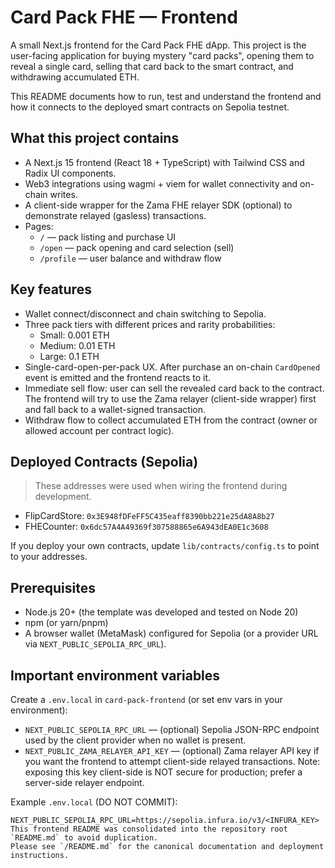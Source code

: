 # Card Pack FHE — Frontend

A small Next.js frontend for the Card Pack FHE dApp. This project is the user-facing application for buying mystery "card packs", opening them to reveal a single card, selling that card back to the smart contract, and withdrawing accumulated ETH.

This README documents how to run, test and understand the frontend and how it connects to the deployed smart contracts on Sepolia testnet.

## What this project contains

- A Next.js 15 frontend (React 18 + TypeScript) with Tailwind CSS and Radix UI components.
- Web3 integrations using wagmi + viem for wallet connectivity and on-chain writes.
- A client-side wrapper for the Zama FHE relayer SDK (optional) to demonstrate relayed (gasless) transactions.
- Pages:
  - `/` — pack listing and purchase UI
  - `/open` — pack opening and card selection (sell)
  - `/profile` — user balance and withdraw flow

## Key features

- Wallet connect/disconnect and chain switching to Sepolia.
- Three pack tiers with different prices and rarity probabilities:
  - Small: 0.001 ETH
  - Medium: 0.01 ETH
  - Large: 0.1 ETH
- Single-card-open-per-pack UX. After purchase an on-chain `CardOpened` event is emitted and the frontend reacts to it.
- Immediate sell flow: user can sell the revealed card back to the contract. The frontend will try to use the Zama relayer (client-side wrapper) first and fall back to a wallet-signed transaction.
- Withdraw flow to collect accumulated ETH from the contract (owner or allowed account per contract logic).

## Deployed Contracts (Sepolia)

> These addresses were used when wiring the frontend during development.

- FlipCardStore: `0x3E948fDFeFF5C435eaff8390bb221e25dA8A8b27`
- FHECounter: `0x6dc57A4A49369f307588865e6A943dEA0E1c3608`

If you deploy your own contracts, update `lib/contracts/config.ts` to point to your addresses.

## Prerequisites

- Node.js 20+ (the template was developed and tested on Node 20)
- npm (or yarn/pnpm)
- A browser wallet (MetaMask) configured for Sepolia (or a provider URL via `NEXT_PUBLIC_SEPOLIA_RPC_URL`).

## Important environment variables

Create a `.env.local` in `card-pack-frontend` (or set env vars in your environment):

- `NEXT_PUBLIC_SEPOLIA_RPC_URL` — (optional) Sepolia JSON-RPC endpoint used by the client provider when no wallet is present.
- `NEXT_PUBLIC_ZAMA_RELAYER_API_KEY` — (optional) Zama relayer API key if you want the frontend to attempt client-side relayed transactions. Note: exposing this key client-side is NOT secure for production; prefer a server-side relayer endpoint.

Example `.env.local` (DO NOT COMMIT):

```env
NEXT_PUBLIC_SEPOLIA_RPC_URL=https://sepolia.infura.io/v3/<INFURA_KEY>
This frontend README was consolidated into the repository root `README.md` to avoid duplication.
Please see `/README.md` for the canonical documentation and deployment instructions.
